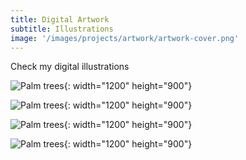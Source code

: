 ```yaml
---
title: Digital Artwork
subtitle: Illustrations
image: '/images/projects/artwork/artwork-cover.png'
---
```

Check my digital illustrations

![Palm trees](/images/projects/artwork/1.png){: width="1200" height="900"}

![Palm trees](/images/projects/artwork/3.png){: width="1200" height="900"}

![Palm trees](/images/projects/artwork/4.png){: width="1200" height="900"}

![Palm trees](/images/projects/artwork/5.png){: width="1200" height="900"}